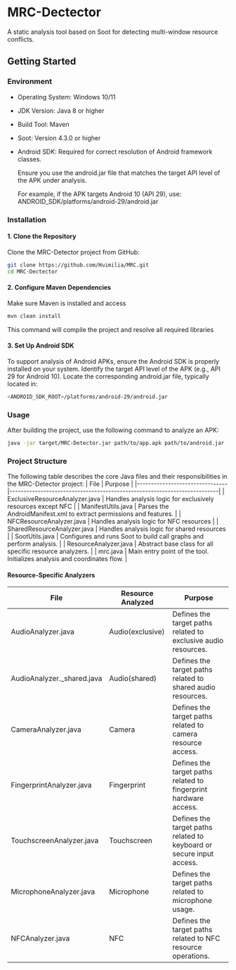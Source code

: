 # MRC-Dectector
A static analysis tool based on Soot for detecting multi-window resource conflicts.

## Getting Started
### Environment
 - Operating System: Windows 10/11
- JDK Version: Java 8 or higher
- Build Tool: Maven
 - Soot: Version 4.3.0 or higher
 - Android SDK: Required for correct resolution of Android framework classes.

   Ensure you use the android.jar file that matches the target API level of the APK under analysis.

   For example, if the APK targets Android 10 (API 29), use:
   ANDROID_SDK/platforms/android-29/android.jar 
 ### Installation
 #### 1. Clone the Repository
Clone the MRC-Detector project from GitHub:
```bash
git clone https://github.com/Huimilia/MRC.git
cd MRC-Dectector
 ```
 #### 2. Configure Maven Dependencies
Make sure Maven is installed and access
```bash
mvn clean install
```
This command will compile the project and resolve all required libraries
#### 3. Set Up Android SDK
To support analysis of Android APKs, ensure the Android SDK is properly installed on your system.
Identify the target API level of the APK (e.g., API 29 for Android 10).
Locate the corresponding android.jar file, typically located in:
```bash
<ANDROID_SDK_ROOT>/platforms/android-29/android.jar
```
### Usage
After building the project, use the following command to analyze an APK:
```bash
java -jar target/MRC-Detector.jar path/to/app.apk path/to/android.jar
```
### Project Structure
The following table describes the core Java files and their responsibilities in the MRC-Detector project:
| File                           | Purpose                                                                  |
|--------------------------------|--------------------------------------------------------------------------|
| ExclusiveResourceAnalyzer.java | Handles analysis logic for exclusively resources except NFC              |
| ManifestUtils.java             | Parses the AndroidManifest.xml to extract permissions and features.      |
| NFCResourceAnalyzer.java       | Handles analysis logic for NFC resources                                 |
| SharedResourceAnalyzer.java    | Handles analysis logic for shared resources                              |
| SootUtils.java                 | Configures and runs Soot to build call graphs and perform analysis.      |
| ResourceAnalyzer.java          | Abstract base class for all specific resource analyzers.                 |
| mrc.java                       | Main entry point of the tool. Initializes analysis and coordinates flow. |
#### Resource-Specific Analyzers
| File                           | Resource Analyzed  | Purpose                                                               |
|--------------------------------|--------------------|-----------------------------------------------------------------------|
| AudioAnalyzer.java             | Audio(exclusive)   | Defines the target paths related to exclusive audio resources.        |
| AudioAnalyzer._shared.java     | Audio(shared)      | Defines the target paths related to shared audio resources.           |
| CameraAnalyzer.java            | Camera             | Defines the target paths related to camera resource access.           |
| FingerprintAnalyzer.java       | Fingerprint        | Defines the target paths related to fingerprint hardware access.      |
| TouchscreenAnalyzer.java       | Touchscreen        | Defines the target paths related to keyboard or secure input access.  |
| MicrophoneAnalyzer.java        | Microphone         | Defines the target paths related to microphone usage.                 |
| NFCAnalyzer.java               | NFC                | Defines the target paths related to NFC resource operations.          |


